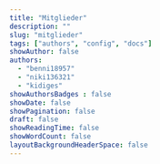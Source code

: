 ```yaml
---
title: "Mitglieder"
description: ""
slug: "mitglieder"
tags: ["authors", "config", "docs"]
showAuthor: false
authors:
  - "benni18957"
  - "niki136321"
  - "kidiges"
showAuthorsBadges : false
showDate: false
showPagination: false
draft: false
showReadingTime: false
showWordCount: false
layoutBackgroundHeaderSpace: false
---
```


<link href="/css/privacy.css" rel="stylesheet"></link>
